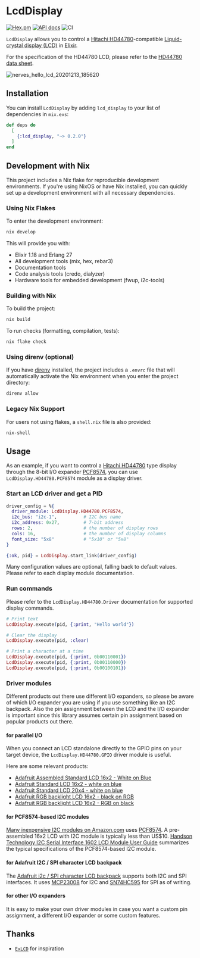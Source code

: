 # LcdDisplay

[![Hex.pm](https://img.shields.io/hexpm/v/lcd_display.svg)](https://hex.pm/packages/lcd_display)
[![API docs](https://img.shields.io/hexpm/v/lcd_display.svg?label=docs)](https://hexdocs.pm/lcd_display/LcdDisplay.html)
![CI](https://github.com/mnishiguchi/lcd_display/workflows/CI/badge.svg)

`LcdDisplay` allows you to control a [Hitachi HD44780](https://en.wikipedia.org/wiki/Hitachi_HD44780_LCD_controller)-compatible
[Liquid-crystal display (LCD)](https://en.wikipedia.org/wiki/Liquid-crystal_display) in [Elixir](https://elixir-lang.org/).

For the specification of the HD44780 LCD, please refer to the [HD44780 data sheet](https://cdn-shop.adafruit.com/datasheets/HD44780.pdf).

![nerves_hello_lcd_20201213_185620](https://user-images.githubusercontent.com/7563926/102028171-ba8a6780-3d76-11eb-94f4-f82272fc3063.gif)

## Installation

You can install `LcdDisplay` by adding `lcd_display` to your list of dependencies in `mix.exs`:

```elixir
def deps do
  [
    {:lcd_display, "~> 0.2.0"}
  ]
end
```

## Development with Nix

This project includes a Nix flake for reproducible development environments. If you're using NixOS or have Nix installed, you can quickly set up a development environment with all necessary dependencies.

### Using Nix Flakes

To enter the development environment:

```bash
nix develop
```

This will provide you with:
- Elixir 1.18 and Erlang 27
- All development tools (mix, hex, rebar3)
- Documentation tools
- Code analysis tools (credo, dialyzer)
- Hardware tools for embedded development (fwup, i2c-tools)

### Building with Nix

To build the project:

```bash
nix build
```

To run checks (formatting, compilation, tests):

```bash
nix flake check
```

### Using direnv (optional)

If you have [direnv](https://direnv.net/) installed, the project includes a `.envrc` file that will automatically activate the Nix environment when you enter the project directory:

```bash
direnv allow
```

### Legacy Nix Support

For users not using flakes, a `shell.nix` file is also provided:

```bash
nix-shell
```

## Usage

As an example, if you want to control a [Hitachi HD44780](https://en.wikipedia.org/wiki/Hitachi_HD44780_LCD_controller) type display through
the 8-bit I/O expander [PCF8574](https://www.nxp.com/docs/en/data-sheet/PCF8574_PCF8574A.pdf),
you can use `LcdDisplay.HD44780.PCF8574` module as a display driver.

### Start an LCD driver and get a PID

```elixir
driver_config = %{
  driver_module: LcdDisplay.HD44780.PCF8574,
  i2c_bus: "i2c-1",          # I2C bus name
  i2c_address: 0x27,         # 7-bit address
  rows: 2,                   # the number of display rows
  cols: 16,                  # the number of display columns
  font_size: "5x8"           # "5x10" or "5x8"
}

{:ok, pid} = LcdDisplay.start_link(driver_config)
```

Many configuration values are optional, falling back to default values. Please refer to each display module documentation.

### Run commands

Please refer to the `LcdDisplay.HD44780.Driver` documentation for supported display commands.

```elixir
# Print text
LcdDisplay.execute(pid, {:print, "Hello world"})

# Clear the display
LcdDisplay.execute(pid, :clear)

# Print a character at a time
LcdDisplay.execute(pid, {:print, 0b00110001})
LcdDisplay.execute(pid, {:print, 0b00110000})
LcdDisplay.execute(pid, {:print, 0b00100101})
```

### Driver modules

Different products out there use different I/O expanders, so please be aware of which I/O expander you are using if you use something like an I2C backpack.
Also the pin assignment between the LCD and the I/O expander is important since this library assumes certain pin assignment based on popular products out there.

#### for parallel I/O

When you connect an LCD standalone directly to the GPIO pins on your target device, the `LcdDisplay.HD44780.GPIO` driver module is useful.

Here are some relevant products:

- [Adafruit Assembled Standard LCD 16x2 - White on Blue](https://www.adafruit.com/product/1447)
- [Adafruit Standard LCD 16x2 - white on blue](https://www.adafruit.com/product/181)
- [Adafruit Standard LCD 20x4 - white on blue](https://www.adafruit.com/product/198)
- [Adafruit RGB backlight LCD 16x2 - black on RGB](https://www.adafruit.com/product/398)
- [Adafruit RGB backlight LCD 16x2 - RGB on black](https://www.adafruit.com/product/399)

#### for PCF8574-based I2C modules

[Many inexpensive I2C modules on Amazon.com](https://www.amazon.com/s?k=i2c+16x2+lcd+module) uses [PCF8574](https://www.nxp.com/docs/en/data-sheet/PCF8574_PCF8574A.pdf). A pre-assembled 16x2 LCD with I2C module is typically less than US$10. [Handson Technology I2C Serial Interface 1602 LCD Module User Guide](http://www.handsontec.com/dataspecs/module/I2C_1602_LCD.pdf) summarizes the typical specifications of the PCF8574-based I2C module.

#### for Adafruit I2C / SPI character LCD backpack

The [Adafruit i2c / SPI character LCD backpack](https://www.adafruit.com/product/292) supports both I2C and SPI interfaces. It uses [MCP23008](https://ww1.microchip.com/downloads/en/DeviceDoc/MCP23008-MCP23S08-Data-Sheet-20001919F.pdf) for I2C and [SN74HC595](https://www.ti.com/lit/ds/scls041i/scls041i.pdf) for SPI as of writing.

#### for other I/O expanders

It is easy to make your own driver modules in case you want a custom pin assignment, a different I/O expander or some custom features.

## Thanks

- [`ExLCD`](https://github.com/cthree/ex_lcd) for inspiration
